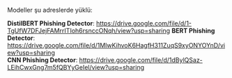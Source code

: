Modeller şu adreslerde yüklü:

**DistilBERT Phishing Detector**: https://drive.google.com/file/d/1-TgUfW7DFJejFAMrrITIoh6rsnccONqh/view?usp=sharing
**BERT Phishing Detector**: https://drive.google.com/file/d/1MlwKihvoK6HagfH311ZuqS9xyONYOYnD/view?usp=sharing  
**CNN Phishing Detector**: https://drive.google.com/file/d/1dBylQSaz-LEihCwxGng7m5fQBYyGeIel/view?usp=sharing
